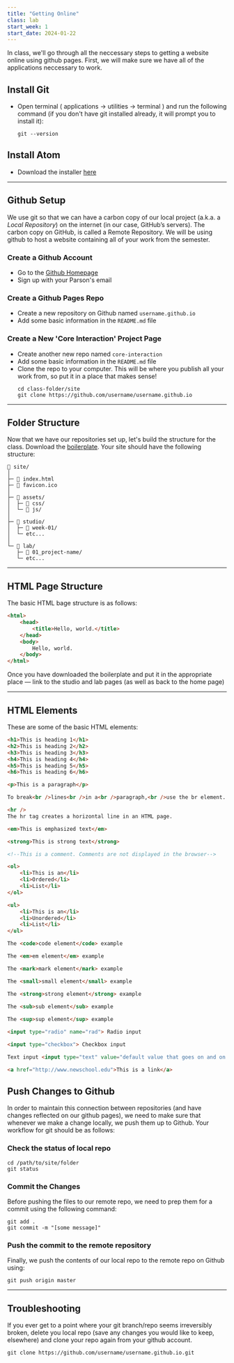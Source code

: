 ```yaml
---
title: "Getting Online"
class: lab
start_week: 1
start_date: 2024-01-22
---
```


In class, we'll go through all the neccessary steps to getting a website online using github pages. First, we will make sure we have all of the applications neccessary to work.

## Install Git

- Open terminal ( applications → utilities → terminal ) and run the following command (if you don't have git installed already, it will prompt you to install it):
	~~~
	git --version
	~~~

## Install Atom

- Download the installer [here](https://atom.io/)


---


## Github Setup

We use git so that we can have a carbon copy of our local project (a.k.a. a *Local Repository*) on the internet (in our case, GitHub’s servers). The carbon copy on GitHub, is called a Remote Repository. We will be using github to host a website containing all of your work from the semester.

### Create a Github Account

- Go to the [Github Homepage](https://github.com/)
- Sign up with your Parson's email


### Create a Github Pages Repo

- Create a new repository on Github named `username.github.io`
- Add some basic information in the `README.md` file


### Create a New 'Core Interaction' Project Page

- Create another new repo named `core-interaction`
- Add some basic information in the `README.md` file
- Clone the repo to your computer. This will be where you publish all your work from, so put it in a place that makes sense!
	~~~
	cd class-folder/site
	git clone https://github.com/username/username.github.io
	~~~


---


## Folder Structure

Now that we have our repositories set up, let's build the structure for the class. Download the [boilerplate](/files/ci-boilerplate.zip). Your site should have the following structure:

~~~
📂 site/
│
├─ 📄 index.html 
├─ 🌸 favicon.ico 
│
├─ 📂 assets/
│  ├─ 📁 css/
│  └─ 📁 js/
│
├─ 📂 studio/
│  ├─ 📁 week-01/
│  └─ etc...
│
└─ 📂 lab/ 
   ├─ 📁 01_project-name/
   └─ etc...
~~~

---

## HTML Page Structure

The basic HTML bage structure is as follows:  

~~~html
<html>
	<head>
		<title>Hello, world.</title>
	</head>
	<body>
		Hello, world.
	</body>
</html>
~~~

Once you have downloaded the boilerplate and put it in the appropriate place — link to the studio and lab pages (as well as back to the home page)

---

## HTML Elements

These are some of the basic HTML elements:

~~~html
<h1>This is heading 1</h1>
<h2>This is heading 2</h2>
<h3>This is heading 3</h3>
<h4>This is heading 4</h4>
<h5>This is heading 5</h5>
<h6>This is heading 6</h6>

<p>This is a paragraph</p>

To break<br />lines<br />in a<br />paragraph,<br />use the br element.

<hr />
The hr tag creates a horizontal line in an HTML page.

<em>This is emphasized text</em>

<strong>This is strong text</strong>

<!--This is a comment. Comments are not displayed in the browser-->

<ol>
    <li>This is an</li>
    <li>Ordered</li>
    <li>List</li>
</ol>

<ul>
    <li>This is an</li>
    <li>Unordered</li>
    <li>List</li>
</ul>

The <code>code element</code> example

The <em>em element</em> example

The <mark>mark element</mark> example

The <small>small element</small> example

The <strong>strong element</strong> example

The <sub>sub element</sub> example
 
The <sup>sup element</sup> example

<input type="radio" name="rad"> Radio input

<input type="checkbox"> Checkbox input

Text input <input type="text" value="default value that goes on and on without stopping or punctuation">

<a href="http://www.newschool.edu">This is a link</a>
~~~


## Push Changes to Github

In order to maintain this connection between repositories (and have changes reflected on our github pages), we need to make sure that whenever we make a change locally, we push them up to Github. Your workflow for git should be as follows:


### Check the status of local repo  

~~~
cd /path/to/site/folder
git status
~~~


### Commit the Changes 

Before pushing the files to our remote repo, we need to prep them for a commit using the following command:  

~~~
git add .
git commit -m "[some message]"
~~~  


### Push the commit to the remote repository

Finally, we push the contents of our local repo to the remote repo on Github using:  

~~~
git push origin master
~~~  


--- 


## Troubleshooting

If you ever get to a point where your git branch/repo seems irreversibly broken, delete you local repo (save any changes you would like to keep, elsewhere) and clone your repo again from your github account. 

~~~
git clone https://github.com/username/username.github.io.git
~~~ 